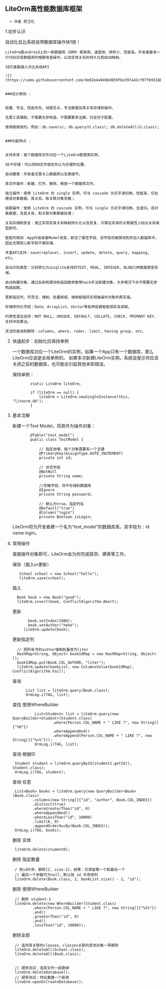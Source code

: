 ## LiteOrm高性能数据库框架

      > 作者 顾卫化


1.初步认识


  自动化且比系统自带数据库操作快1倍！

    LiteOrm是android上的一款数据库（ORM）框架库。速度快、体积小、性能高。开发者基本一行代码实现数据库的增删改查操作，以及实体关系的持久化和自动映射。

    10万条数插入对比系统API

    ![](https://camo.githubusercontent.com/de82e4a949bd859fbe397a42cf07fb9318bc3b40/687474703a2f2f6c69746573756974732e636f6d2f696d67732f6c6974652d3130772d746573742e706e67)


    ###设计原则 :


    轻量、专注、性能优先、线程无关，专注数据及其关系存储和操作。

    无需工具辅助，不需要无参构造，不需要繁多注解，约定优于配置。

    使用极致简约，例如：db.save(u); db.query(U.class); db.deleteAll(U.class);


    ###功能特点 :


    支持多库：每个数据库文件对应一个LiteOrm管理类实例。

    SD卡存储：可以将DB文件放在你认为合理的位置。

    自动建表：开发者无需关心数据库以及表细节。

    库文件操作：新建、打开、删除、释放一个数据库文件。

    独立操作：使用 LiteOrm 的 single 实例，可与 cascade 方式平滑切换，性能高，仅处理该对象数据，其关系、和关联对象忽略；

    级联操作：使用 LiteOrm 的 cascade 实例，可与 single 方式平滑切换，全递归，该对象数据，及其关系、和关联对象都被处理；

    关系存储和恢复：真正实现实体关系映射持久化以及恢复，只需在实体的关联属性上标出关系类型即可。

    智能列探测：App升级或者Model改变，新加了属性字段，该字段将被探测到并加入数据库中，因此无需担心新字段不被存储。

    丰富API支持：save(replace), insert, update, delete, query, mapping, etc。

    自动识别类型：分别转化为以sqlite支持的TEXT, REAL, INTEGER, BLOB几种数据类型存储。

    自动构建对象，通过反射和探测构造函数参数等hack手法新建对象，大多情况下亦不需要无参构造函数。

    更新指定列，可灵活、强制、批量赋值，强制赋值将无视被操作对象的真实值。

    存储序列化字段：Date、ArrayList、Vector等各种容器智能保存及读取。

    约束性语法支持：NOT NULL, UNIQUE, DEFAULT, COLLATE, CHECK, PRIMARY KEY，支持冲突算法。

    灵活的查询和删除：columns, where, roder, limit, having group, etc。


2. 快速起步：初始化应保持单例

    一个数据库对应一个LiteOrm的实例，如果一个App只有一个数据库，那么LiteOrm应该是全局单例的。 如果多次新建LiteOrm实例，系统会提示你应该关闭之前的数据库，也可能会引起其他未知错误。

    保持单例：

     ```
             static LiteOrm liteOrm;

             if (liteOrm == null) {
                 liteOrm = LiteOrm.newSingleInstance(this, "liteorm.db");
             }

     ```

3. 基本注解

     新建一个Test Model，将其作为操作对象：


     ```
             @Table("test_model")
             public class TestModel {

                 // 指定自增，每个对象需要有一个主键
                 @PrimaryKey(AssignType.AUTO_INCREMENT)
                 private int id;

                 // 非空字段
                 @NotNull
                 private String name;

                 //忽略字段，将不存储到数据库
                 @Ignore
                 private String password;

                 // 默认为true，指定列名
                 @Default("true")
                 @Column("login")
                 private Boolean isLogin;

     ```

    LiteOrm将为开发者建一个名为“test_model”的数据库表，其字段为：id name login。

4. 常用操作

    直接操作对象即可，LiteOrm会为你完成探测、建表等工作。

    保存（插入or更新）

     ```
        School school = new School("hello");
        liteOrm.save(school);

     ```
    插入


     ```
       Book book = new Book("good");
       liteOrm.insert(book, ConflictAlgorithm.Abort);
     ```

    更新

    ```
           book.setIndex(1988);
           book.setAuthor("hehe");
         liteOrm.update(book);
    ```

    更新指定列


     ```
       // 把所有书的author强制批量改为liter
       HashMap<String, Object> bookIdMap = new HashMap<String, Object>();
       bookIdMap.put(Book.COL_AUTHOR, "liter");
       liteOrm.update(bookList, new ColumnsValue(bookIdMap), ConflictAlgorithm.Fail);
     ```

     查询

    ```
          List list = liteOrm.query(Book.class);
          OrmLog.i(TAG, list);
    ```

    查找 使用WhereBuilder

    ```
              List<Student> list = liteOrm.query(new QueryBuilder<Student>(Student.class)
                      .where(Person.COL_NAME + " LIKE ?", new String[]{"%0"})
                      .whereAppendAnd()
                      .whereAppend(Person.COL_NAME + " LIKE ?", new String[]{"%s%"}));
              OrmLog.i(TAG, list);
     ```

     查询 根据ID

     ```
      Student student = liteOrm.queryById(student1.getId(), Student.class);
      OrmLog.i(TAG, student);
     ```

     查询 任意

     ```
      List<Book> books = liteOrm.query(new QueryBuilder<Book>(Book.class)
              .columns(new String[]{"id", "author", Book.COL_INDEX})
              .distinct(true)
              .whereGreaterThan("id", 0)
              .whereAppendAnd()
              .whereLessThan("id", 10000)
              .limit(6, 9)
              .appendOrderAscBy(Book.COL_INDEX));
      OrmLog.i(TAG, books);
     ```

     删除 实体

     ```
      liteOrm.delete(student0);

     ```

     删除 指定数量

     ```
      / 按id升序，删除[2, size-1]，结果：仅保留第一个和最后一个
      // 最后一个参数可为null，默认按 id 升序排列
      liteOrm.delete(Book.class, 2, bookList.size() - 1, "id");
     ```

     删除 使用WhereBuilder

     ```
      // 删除 student-1
      liteOrm.delete(new WhereBuilder(Student.class)
              .where(Person.COL_NAME + " LIKE ?", new String[]{"%1%"})
              .and()
              .greaterThan("id", 0)
              .and()
              .lessThan("id", 10000));
     ```

     删除全部

     ```
      // 连同其关联的classes，classes关联的其他对象一带删除
      liteOrm.deleteAll(School.class);
      liteOrm.deleteAll(Book.class);


      // 顺带测试：连库文件一起删掉
      liteOrm.deleteDatabase();
      // 顺带测试：然后重建一个新库
      liteOrm.openOrCreateDatabase();
     ```

